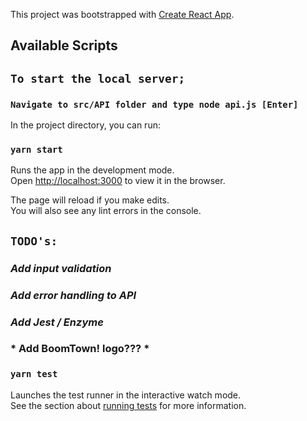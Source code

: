 This project was bootstrapped with [Create React App](https://github.com/facebook/create-react-app).

## Available Scripts


## `To start the local server;`

### `Navigate to src/API folder and type node api.js [Enter]`



In the project directory, you can run:

### `yarn start`

Runs the app in the development mode.<br />
Open [http://localhost:3000](http://localhost:3000) to view it in the browser.

The page will reload if you make edits.<br />
You will also see any lint errors in the console.



## `TODO's:`

### *Add input validation*
### *Add error handling to API*
### *Add Jest / Enzyme*
### * Add BoomTown! logo??? *



### `yarn test`

Launches the test runner in the interactive watch mode.<br />
See the section about [running tests](https://facebook.github.io/create-react-app/docs/running-tests) for more information.




